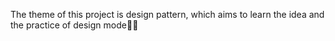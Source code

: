 
The theme of this project is design pattern, which aims to learn the idea and the practice of design mode🥰🥰


